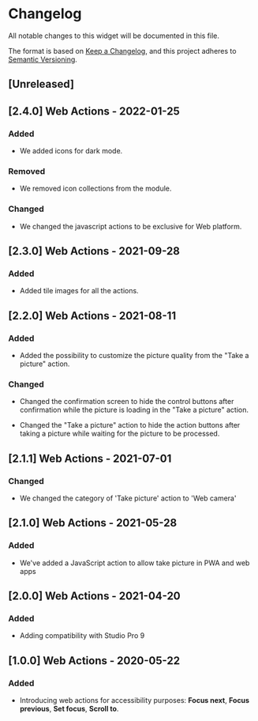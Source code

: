 # Changelog

All notable changes to this widget will be documented in this file.

The format is based on [Keep a Changelog](https://keepachangelog.com/en/1.0.0/), and this project adheres to [Semantic Versioning](https://semver.org/spec/v2.0.0.html).

## [Unreleased]

## [2.4.0] Web Actions - 2022-01-25

### Added

-   We added icons for dark mode.

### Removed

-   We removed icon collections from the module.

### Changed

-   We changed the javascript actions to be exclusive for Web platform.

## [2.3.0] Web Actions - 2021-09-28

### Added

-   Added tile images for all the actions.

## [2.2.0] Web Actions - 2021-08-11

### Added

-   Added the possibility to customize the picture quality from the "Take a picture" action.

### Changed

-   Changed the confirmation screen to hide the control buttons after confirmation while the picture is loading in the "Take a picture" action.

-   Changed the "Take a picture" action to hide the action buttons after taking a picture while waiting for the picture to be processed.

## [2.1.1] Web Actions - 2021-07-01

### Changed

-   We changed the category of 'Take picture' action to 'Web camera'

## [2.1.0] Web Actions - 2021-05-28

### Added

-   We've added a JavaScript action to allow take picture in PWA and web apps

## [2.0.0] Web Actions - 2021-04-20

### Added

-   Adding compatibility with Studio Pro 9

## [1.0.0] Web Actions - 2020-05-22

### Added

-   Introducing web actions for accessibility purposes: **Focus next**, **Focus previous**, **Set focus**, **Scroll to**.
